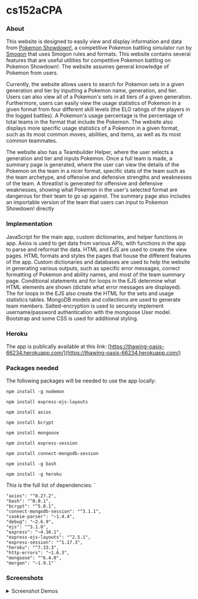 # cs152aCPA

### About
This website is designed to easily view and display information and data from [Pokemon Showdown!](https://play.pokemonshowdown.com), a competitive Pokemon 
battling simulator run by [Smogon](https://www.smogon.com) that uses Smogon rules and formats. This website contains several features that are useful utilities for competitive Pokemon battling on Pokemon Showdown!. The website assumes general knowledge of Pokemon from users. 

Currently, the website allows users to search for Pokemon sets in a given generation and tier by inputting a Pokemon name, generation, and tier. Users can also view all of a Pokemon's sets in all tiers of a given generation. Furthermore, users can easily view the usage statistics of Pokemon in a given format from four different skill levels (the ELO ratings of the players in the logged battles). A Pokemon's usage percentage is the percentage of total teams in the format that include the Pokemon. The website also displays more specific usage statistics of a Pokemon in a given format, such as its most common moves, abilities, and items, as well as its most common teammates.

The website also has a Teambuilder Helper, where the user selects a generation and tier and inputs Pokemon. Once a full team is made, a summary page is generated, where the user can view the details of the Pokemon on the team in a nicer format, specific stats of the team such as the team archetype, and offensive and defensive strengths and weaknesses of the team. A threatlist is generated for offensive and defensive weaknesses, showing what Pokemon in the user's selected format are dangerous for their team to go up against. The summary page also includes an importable version of the team that users can input to Pokemon Showdown! directly

### Implementation
JavaScript for the main app, custom dictionaries, and helper functions in app. Axios is used to get data from various APIs, with functions in the app to parse and reformat the data. HTML and EJS are used to create the view pages. HTML formats and styles the pages that house the different features of the app. Custom dictionaries and databases are used to help the website in generating various outputs, such as specific error messages, correct formatting of Pokemon and ability names, and most of the team summary page. Conditional statements and for loops in the EJS determine what HTML elements are shown (dictate what error messages are displayed). The for loops in the EJS also create the HTML for the sets and usage statistics tables. MongoDB models and collections are used to generate team members. Salted-encryption is used to securely implement username/password authentication with the mongoose User model. Bootstrap and some CSS is used for additional styling.

### Heroku
The app is publically available at this link:
[https://thawing-oasis-66234.herokuapp.com/](https://thawing-oasis-66234.herokuapp.com/)

### Packages needed
The following packages will be needed to use the app locally:

  `npm install -g nodemon`
  
  `npm install express-ejs-layouts`
  
  `npm install axios`
  
  `npm install bcrypt`
 
  `npm install mongoose`
  
  `npm install express-session`
  
  `npm install connect-mongodb-session`
  
  `npm install -g bash`
  
  `npm install -g heroku`
  
This is the full list of dependencies:
`
    
    "axios": "^0.27.2",
    "bash": "^0.0.1",
    "bcrypt": "^5.0.1",
    "connect-mongodb-session": "^3.1.1",
    "cookie-parser": "~1.4.4",
    "debug": "~2.6.9",
    "ejs": "^3.1.8",
    "express": "~4.16.1",
    "express-ejs-layouts": "^2.5.1",
    "express-session": "^1.17.3",
    "heroku": "^7.33.3",
    "http-errors": "~1.6.3",
    "mongoose": "^6.4.0",
    "morgan": "~1.9.1"`
  
### Screenshots
<details>
  <summary>Screenshot Demos</summary>
  
  #### Home Page
  ![home page](https://user-images.githubusercontent.com/58448341/178093629-0f933aee-aa1a-4aa5-949c-8efeb0189d0e.png)
  
  
  #### View Sets Features
  ![view sets example](https://user-images.githubusercontent.com/58448341/178093481-a5150dfb-c977-4046-afac-5cccb596791b.png)
  ![view sets output](https://user-images.githubusercontent.com/58448341/178093488-d3da2489-ae89-4248-b222-ff4cc9f8e226.png)
  ![view allsets output](https://user-images.githubusercontent.com/58448341/178093494-fa084354-16e6-4064-8790-6cb8424f3699.png)

  #### Usage Statistics Features
  ![usage stats example](https://user-images.githubusercontent.com/58448341/178093505-4d448304-e8fb-4151-8daa-3527e5bca39c.png)  
  ![usage stats tier output](https://user-images.githubusercontent.com/58448341/178093507-e2fbb1c6-2631-4f15-bdce-d1eb9fa2b31d.png)
  ![usage stats mon output](https://user-images.githubusercontent.com/58448341/178093512-6f1ac719-44e5-4161-b687-379806209f38.png)

  #### Teambuilder Helper
  ![teambuilder helper 1](https://user-images.githubusercontent.com/58448341/178093524-ac51e6e1-d379-446a-b251-9d9d6e764eb0.png)
  ![teambuilder helper 2](https://user-images.githubusercontent.com/58448341/178093523-5826720b-5d77-43b7-a7e5-6e288fb329e9.png)

  #### Team Summary Page
  ![team summary 1](https://user-images.githubusercontent.com/58448341/178093531-cb4ea4b4-c634-4b60-95ba-82d77a934483.png)
  ![team summary 2](https://user-images.githubusercontent.com/58448341/178093536-6bed2898-0e6a-4cd0-84fa-8d380fb97f11.png)
  ![team summary 3](https://user-images.githubusercontent.com/58448341/178093540-5da012dd-30d1-4a7f-960e-3c56932d59e2.png)
  ![threatlist example](https://user-images.githubusercontent.com/58448341/178093545-3f2a6d8b-fc75-4d2c-97db-646af3a8cd4d.png)


</details>
